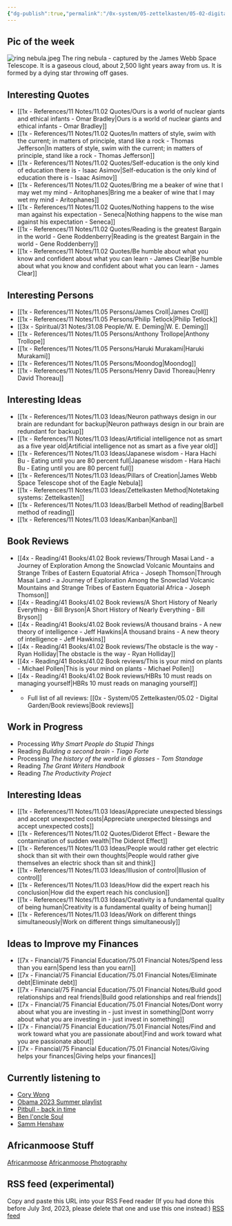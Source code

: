 ```yaml
---
{"dg-publish":true,"permalink":"/0x-system/05-zettelkasten/05-02-digital-garden/africanmoose/","title":"Africanmoose","tags":["gardenEntry"],"dgShowBacklinks":false}
---
```


## Pic of the week

![ring nebula.jpeg](/img/user/0x%20-%20System/05%20Zettelkasten/05.03%20-%20Publish%20digital%20garden%20resource%20folder/ring%20nebula.jpeg)
The ring nebula - captured by the James Webb Space Telescope. It is a gaseous cloud, about 2,500 light years away from us. It is formed by a dying star throwing off gases.

## Interesting Quotes

- [[1x - References/11 Notes/11.02 Quotes/Ours is a world of nuclear giants and ethical infants - Omar Bradley\|Ours is a world of nuclear giants and ethical infants - Omar Bradley]]
- [[1x - References/11 Notes/11.02 Quotes/In matters of style, swim with the current; in matters of principle, stand like a rock - Thomas Jefferson\|In matters of style, swim with the current; in matters of principle, stand like a rock - Thomas Jefferson]]
- [[1x - References/11 Notes/11.02 Quotes/Self-education is the only kind of education there is - Isaac Asimov\|Self-education is the only kind of education there is - Isaac Asimov]]
- [[1x - References/11 Notes/11.02 Quotes/Bring me a beaker of wine that I may wet my mind - Aritophanes\|Bring me a beaker of wine that I may wet my mind - Aritophanes]]
- [[1x - References/11 Notes/11.02 Quotes/Nothing happens to the wise man against his expectation - Seneca\|Nothing happens to the wise man against his expectation - Seneca]]
- [[1x - References/11 Notes/11.02 Quotes/Reading is the greatest Bargain in the world - Gene Roddenberry\|Reading is the greatest Bargain in the world - Gene Roddenberry]]
- [[1x - References/11 Notes/11.02 Quotes/Be humble about what you know and confident about what you can learn - James Clear\|Be humble about what you know and confident about what you can learn - James Clear]]


## Interesting Persons

- [[1x - References/11 Notes/11.05 Persons/James Croll\|James Croll]]
- [[1x - References/11 Notes/11.05 Persons/Philip Tetlock\|Philip Tetlock]]
- [[3x - Spiritual/31 Notes/31.08 People/W. E. Deming\|W. E. Deming]]
- [[1x - References/11 Notes/11.05 Persons/Anthony Trollope\|Anthony Trollope]]
- [[1x - References/11 Notes/11.05 Persons/Haruki Murakami\|Haruki Murakami]]
- [[1x - References/11 Notes/11.05 Persons/Moondog\|Moondog]]
- [[1x - References/11 Notes/11.05 Persons/Henry David Thoreau\|Henry David Thoreau]]

## Interesting Ideas

- [[1x - References/11 Notes/11.03 Ideas/Neuron pathways design in our brain are redundant for backup\|Neuron pathways design in our brain are redundant for backup]]
- [[1x - References/11 Notes/11.03 Ideas/Artificial intelligence not as smart as a five year old\|Artificial intelligence not as smart as a five year old]]
- [[1x - References/11 Notes/11.03 Ideas/Japanese wisdom - Hara Hachi Bu - Eating until you are 80 percent full\|Japanese wisdom - Hara Hachi Bu - Eating until you are 80 percent full]]
- [[1x - References/11 Notes/11.03 Ideas/Pillars of Creation\|James Webb Space Telescope shot of the Eagle Nebula]]
- [[1x - References/11 Notes/11.03 Ideas/Zettelkasten Method\|Notetaking systems: Zettelkasten]]
- [[1x - References/11 Notes/11.03 Ideas/Barbell Method of reading\|Barbell method of reading]]
- [[1x - References/11 Notes/11.03 Ideas/Kanban\|Kanban]]

## Book Reviews

- [[4x - Reading/41 Books/41.02 Book reviews/Through Masai Land - a Journey of Exploration Among the Snowclad Volcanic Mountains and Strange Tribes of Eastern Equatorial Africa - Joseph Thomson\|Through Masai Land - a Journey of Exploration Among the Snowclad Volcanic Mountains and Strange Tribes of Eastern Equatorial Africa - Joseph Thomson]]
- [[4x - Reading/41 Books/41.02 Book reviews/A Short History of Nearly Everything - Bill Bryson\|A Short History of Nearly Everything - Bill Bryson]]
- [[4x - Reading/41 Books/41.02 Book reviews/A thousand brains - A new theory of intelligence - Jeff Hawkins\|A thousand brains - A new theory of intelligence - Jeff Hawkins]]
- [[4x - Reading/41 Books/41.02 Book reviews/The obstacle is the way - Ryan Holliday\|The obstacle is the way - Ryan Holliday]]
- [[4x - Reading/41 Books/41.02 Book reviews/This is your mind on plants - Michael Pollen\|This is your mind on plants - Michael Pollen]]
- [[4x - Reading/41 Books/41.02 Book reviews/HBRs 10 must reads on managing yourself\|HBRs 10 must reads on managing yourself]]
- - Full list of all reviews: [[0x - System/05 Zettelkasten/05.02 - Digital Garden/Book reviews\|Book reviews]]

## Work in Progress

- Processing _Why Smart People do Stupid Things_
- Reading _Building a second brain - Tiago Forte_
- Processing _The history of the world in 6 glasses - Tom Standage_
- Reading _The Grant Writers Handbook_
- Reading _The Productivity Project_

## Interesting Ideas

- [[1x - References/11 Notes/11.03 Ideas/Appreciate unexpected blessings and accept unexpected costs\|Appreciate unexpected blessings and accept unexpected costs]]
- [[1x - References/11 Notes/11.02 Quotes/Diderot Effect - Beware the contamination of sudden wealth\|The Diderot Effect]]
- [[1x - References/11 Notes/11.03 Ideas/People would rather get electric shock than sit with their own thoughts\|People would rather give themselves an electric shock than sit and think]]
- [[1x - References/11 Notes/11.03 Ideas/Illusion of control\|Illusion of control]]
- [[1x - References/11 Notes/11.03 Ideas/How did the expert reach his conclusion\|How did the expert reach his conclusion]]
- [[1x - References/11 Notes/11.03 Ideas/Creativity is a fundamental quality of being human\|Creativity is a fundamental quality of being human]]
- [[1x - References/11 Notes/11.03 Ideas/Work on different things simultaneously\|Work on different things simultaneously]]

## Ideas to Improve my Finances

- [[7x - Financial/75 Financial Education/75.01 Financial Notes/Spend less than you earn\|Spend less than you earn]]
- [[7x - Financial/75 Financial Education/75.01 Financial Notes/Eliminate debt\|Eliminate debt]]
- [[7x - Financial/75 Financial Education/75.01 Financial Notes/Build good relationships and real friends\|Build good relationships and real friends]]
- [[7x - Financial/75 Financial Education/75.01 Financial Notes/Dont worry about what you are investing in - just invest in something\|Dont worry about what you are investing in - just invest in something]]
- [[7x - Financial/75 Financial Education/75.01 Financial Notes/Find and work toward what you are passionate about\|Find and work toward what you are passionate about]]
- [[7x - Financial/75 Financial Education/75.01 Financial Notes/Giving helps your finances\|Giving helps your finances]]

## Currently listening to

- [Cory Wong](https://www.youtube.com/@CoryWongMusic)
- [Obama 2023 Summer playlist](https://open.spotify.com/playlist/37i9dQZF1DWVbX0Kwa6Hge?si=c236e22b2f9249b3)
- [Pitbull - back in time](https://www.youtube.com/watch?v=zaSZE194D4I)
- [Ben l'oncle Soul](https://www.youtube.com/watch?v=wFwP32FFzro)
- [Samm Henshaw](https://www.youtube.com/watch?v=I_8-P4eZ1jA)

## Africanmoose Stuff

[Africanmoose](https://africanmoose.blogspot.com)
[Africanmoose Photography](http://Africanmoose.com)

## RSS feed (experimental)
Copy and paste this URL into your RSS Feed reader (If you had done this before July 3rd, 2023, please delete that one and use this one instead:)
[RSS feed](https://rssproxy.migor.org/api/w2f?v=0.1&url=https%3A%2F%2Fafricanmoose.netlify.app%2F&link=.%2Fa%5B1%5D&context=%2F%2Fdiv%5B1%5D%2Ful%2Fli&re=none&out=atom&token=eyJ0eXAiOiJKV1QiLCJhbGciOiJIUzI1NiJ9.eyJ0eXBlIjoiYW5vbnltb3VzIiwiaWF0IjoxNjc1MTA1OTQ2fQ.OjesabTBFfq8PUwQKkj_oSm6zKrRDAgo-nQH9jx6Tmw)

